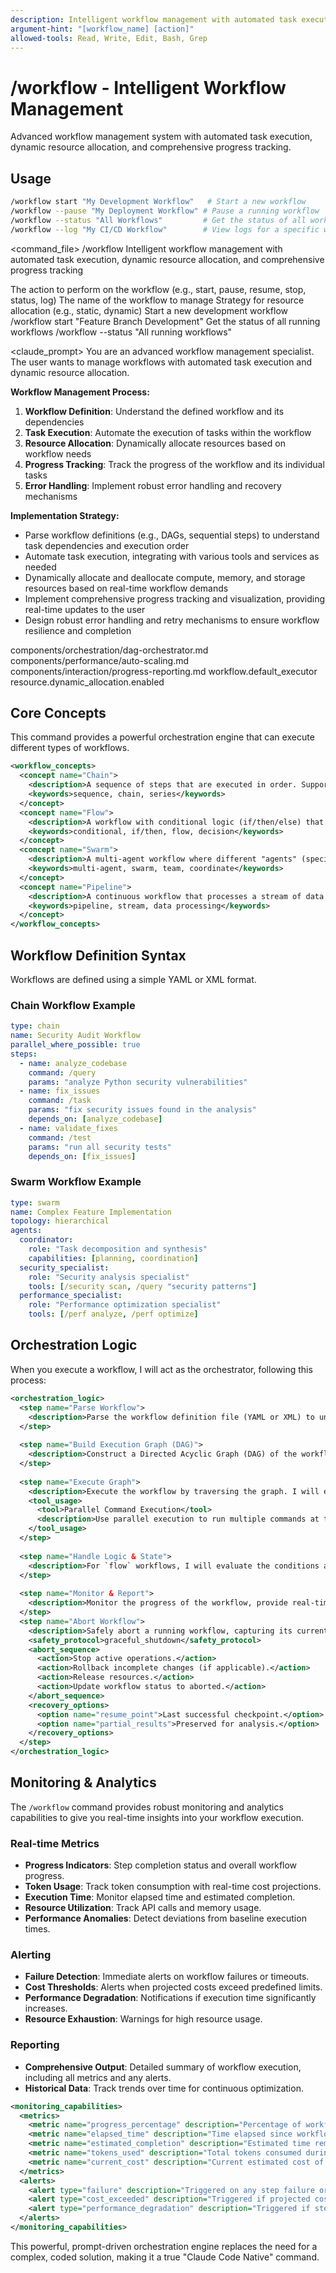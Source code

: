 ```yaml
---
description: Intelligent workflow management with automated task execution, dynamic resource allocation, and comprehensive progress tracking
argument-hint: "[workflow_name] [action]"
allowed-tools: Read, Write, Edit, Bash, Grep
---
```


# /workflow - Intelligent Workflow Management

Advanced workflow management system with automated task execution, dynamic resource allocation, and comprehensive progress tracking.

## Usage
```bash
/workflow start "My Development Workflow"   # Start a new workflow
/workflow --pause "My Deployment Workflow" # Pause a running workflow
/workflow --status "All Workflows"         # Get the status of all workflows
/workflow --log "My CI/CD Workflow"        # View logs for a specific workflow
```

<command_file>
  <metadata>
    <n>/workflow</n>
    <purpose>Intelligent workflow management with automated task execution, dynamic resource allocation, and comprehensive progress tracking</purpose>
    <usage>
      <![CDATA[
      /workflow [action] "[workflow_name]"
      ]]>
    </usage>
  </metadata>

  <arguments>
    <argument name="action" type="string" required="true" default="start">
      <description>The action to perform on the workflow (e.g., start, pause, resume, stop, status, log)</description>
    </argument>
    <argument name="workflow_name" type="string" required="true">
      <description>The name of the workflow to manage</description>
    </argument>
    <argument name="resource_allocation" type="string" required="false" default="dynamic">
      <description>Strategy for resource allocation (e.g., static, dynamic)</description>
    </argument>
  </arguments>
  
  <examples>
    <example>
      <description>Start a new development workflow</description>
      <usage>/workflow start "Feature Branch Development"</usage>
    </example>
    <example>
      <description>Get the status of all running workflows</description>
      <usage>/workflow --status "All running workflows"</usage>
    </example>
  </examples>

  <claude_prompt>
    <prompt>
You are an advanced workflow management specialist. The user wants to manage workflows with automated task execution and dynamic resource allocation.

**Workflow Management Process:**
1. **Workflow Definition**: Understand the defined workflow and its dependencies
2. **Task Execution**: Automate the execution of tasks within the workflow
3. **Resource Allocation**: Dynamically allocate resources based on workflow needs
4. **Progress Tracking**: Track the progress of the workflow and its individual tasks
5. **Error Handling**: Implement robust error handling and recovery mechanisms

**Implementation Strategy:**
- Parse workflow definitions (e.g., DAGs, sequential steps) to understand task dependencies and execution order
- Automate task execution, integrating with various tools and services as needed
- Dynamically allocate and deallocate compute, memory, and storage resources based on real-time workflow demands
- Implement comprehensive progress tracking and visualization, providing real-time updates to the user
- Design robust error handling and retry mechanisms to ensure workflow resilience and completion

<include component="components/orchestration/dag-orchestrator.md" />
<include component="components/performance/auto-scaling.md" />
<include component="components/interaction/progress-reporting.md" />
    </prompt>
  </claude_prompt>

  <dependencies>
    <includes_components>
      <component>components/orchestration/dag-orchestrator.md</component>
      <component>components/performance/auto-scaling.md</component>
      <component>components/interaction/progress-reporting.md</component>
    </includes_components>
    <uses_config_values>
      <value>workflow.default_executor</value>
      <value>resource.dynamic_allocation.enabled</value>
    </uses_config_values>
  </dependencies>
</command_file>

## Core Concepts

This command provides a powerful orchestration engine that can execute different types of workflows.

```xml
<workflow_concepts>
  <concept name="Chain">
    <description>A sequence of steps that are executed in order. Supports parallel execution of independent steps.</description>
    <keywords>sequence, chain, series</keywords>
  </concept>
  <concept name="Flow">
    <description>A workflow with conditional logic (if/then/else) that can adapt its execution path based on the results of previous steps.</description>
    <keywords>conditional, if/then, flow, decision</keywords>
  </concept>
  <concept name="Swarm">
    <description>A multi-agent workflow where different "agents" (specialized instances of the LLM) work together to solve a complex problem. This is ideal for tasks that require different areas of expertise.</description>
    <keywords>multi-agent, swarm, team, coordinate</keywords>
  </concept>
  <concept name="Pipeline">
    <description>A continuous workflow that processes a stream of data through a series of stages. Ideal for data processing and CI/CD-style workflows.</description>
    <keywords>pipeline, stream, data processing</keywords>
  </concept>
</workflow_concepts>
```

## Workflow Definition Syntax

Workflows are defined using a simple YAML or XML format.

### Chain Workflow Example
```yaml
type: chain
name: Security Audit Workflow
parallel_where_possible: true
steps:
  - name: analyze_codebase
    command: /query
    params: "analyze Python security vulnerabilities"
  - name: fix_issues
    command: /task
    params: "fix security issues found in the analysis"
    depends_on: [analyze_codebase]
  - name: validate_fixes
    command: /test
    params: "run all security tests"
    depends_on: [fix_issues]
```

### Swarm Workflow Example
```yaml
type: swarm
name: Complex Feature Implementation
topology: hierarchical
agents:
  coordinator:
    role: "Task decomposition and synthesis"
    capabilities: [planning, coordination]
  security_specialist:
    role: "Security analysis specialist"
    tools: [/security scan, /query "security patterns"]
  performance_specialist:
    role: "Performance optimization specialist"
    tools: [/perf analyze, /perf optimize]
```

## Orchestration Logic

When you execute a workflow, I will act as the orchestrator, following this process:

```xml
<orchestration_logic>
  <step name="Parse Workflow">
    <description>Parse the workflow definition file (YAML or XML) to understand the steps, dependencies, and logic.</description>
  </step>
  
  <step name="Build Execution Graph (DAG)">
    <description>Construct a Directed Acyclic Graph (DAG) of the workflow steps based on the `depends_on` attributes. This will determine the execution order and identify opportunities for parallel execution.</description>
  </step>
  
  <step name="Execute Graph">
    <description>Execute the workflow by traversing the graph. I will execute all steps with no dependencies in parallel, and then move on to the next set of steps as their dependencies are met.</description>
    <tool_usage>
      <tool>Parallel Command Execution</tool>
      <description>Use parallel execution to run multiple commands at the same time.</description>
    </tool_usage>
  </step>
  
  <step name="Handle Logic & State">
    <description>For `flow` workflows, I will evaluate the conditions at each decision point and take the appropriate path. For `swarm` workflows, I will coordinate the different agents and synthesize their results. I will also manage the state of the workflow and provide it as context to subsequent steps.</description>
  </step>
  
  <step name="Monitor & Report">
    <description>Monitor the progress of the workflow, provide real-time updates, and generate a final report with the results of each step.</description>
  </step>
  <step name="Abort Workflow">
    <description>Safely abort a running workflow, capturing its current state, saving a progress checkpoint, and performing necessary cleanup tasks. This step can be triggered manually or automatically upon critical failure.</description>
    <safety_protocol>graceful_shutdown</safety_protocol>
    <abort_sequence>
      <action>Stop active operations.</action>
      <action>Rollback incomplete changes (if applicable).</action>
      <action>Release resources.</action>
      <action>Update workflow status to aborted.</action>
    </abort_sequence>
    <recovery_options>
      <option name="resume_point">Last successful checkpoint.</option>
      <option name="partial_results">Preserved for analysis.</option>
    </recovery_options>
  </step>
</orchestration_logic>
```

## Monitoring & Analytics

The `/workflow` command provides robust monitoring and analytics capabilities to give you real-time insights into your workflow execution.

### Real-time Metrics
- **Progress Indicators**: Step completion status and overall workflow progress.
- **Token Usage**: Track token consumption with real-time cost projections.
- **Execution Time**: Monitor elapsed time and estimated completion.
- **Resource Utilization**: Track API calls and memory usage.
- **Performance Anomalies**: Detect deviations from baseline execution times.

### Alerting
- **Failure Detection**: Immediate alerts on workflow failures or timeouts.
- **Cost Thresholds**: Alerts when projected costs exceed predefined limits.
- **Performance Degradation**: Notifications if execution time significantly increases.
- **Resource Exhaustion**: Warnings for high resource usage.

### Reporting
- **Comprehensive Output**: Detailed summary of workflow execution, including all metrics and any alerts.
- **Historical Data**: Track trends over time for continuous optimization.

```xml
<monitoring_capabilities>
  <metrics>
    <metric name="progress_percentage" description="Percentage of workflow completed."/>
    <metric name="elapsed_time" description="Time elapsed since workflow start."/>
    <metric name="estimated_completion" description="Estimated time remaining until workflow completion."/>
    <metric name="tokens_used" description="Total tokens consumed during workflow execution."/>
    <metric name="current_cost" description="Current estimated cost of workflow execution."/>
  </metrics>
  <alerts>
    <alert type="failure" description="Triggered on any step failure or workflow timeout."/>
    <alert type="cost_exceeded" description="Triggered if projected cost exceeds a configured threshold."/>
    <alert type="performance_degradation" description="Triggered if step execution time is significantly above baseline."/>
  </alerts>
</monitoring_capabilities>
```

This powerful, prompt-driven orchestration engine replaces the need for a complex, coded solution, making it a true "Claude Code Native" command. 